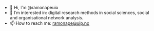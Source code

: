 - 👋 Hi, I’m @ramonapeuio
- 👀 I’m interested in: digital research methods in social sciences, social and organisational network analysis. 
- 📫 How to reach me: ramonape@uip.no

<!---
ramonapeuio/ramonapeuio is a ✨ special ✨ repository because its `README.md` (this file) appears on your GitHub profile.
You can click the Preview link to take a look at your changes.
--->
